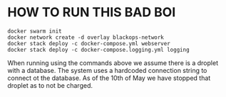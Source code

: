 # HOW TO RUN THIS BAD BOI

```
docker swarm init
docker network create -d overlay blackops-network
docker stack deploy -c docker-compose.yml webserver
docker stack deploy -c docker-compose.logging.yml logging
```

When running using the commands above we assume there is a droplet with a database. The system uses a hardcoded connection string to connect ot the database. As of the 10th of May we have stopped that droplet as to not be charged.
